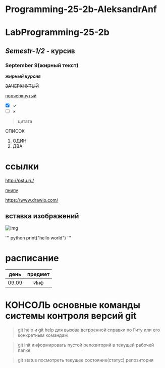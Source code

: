 # Programming-25-2b-AleksandrAnf

# LabProgramming-25-2b
## *Semestr-1/2* - курсив

### **September 9(жирный текст)**

***жирный курсив***

~~ЗАЧЕРКНУТЫЙ~~

<ins>подчеркнутый</ins>

- [X] ✓
- [ ] ×
>цитата

СПИСОК
1. ОДИН
2. ДВА

# ссылки
<http://pstu.ru/>

[пнипу](http://pstu.ru)

https://www.drawio.com/

## вставка изображений
![img](https://avatars.mds.yandex.net/i?id=c3e1eaff4a4caf16b7975e0f30c8b9e3_l-5505644-images-thumbs&n=33&w=2173&h=1222)

''' python 
 print("hello world") 
'''

# расписание
| день  | предмет |
|:---:  | :---:   |
| 09.09 | Инф     |


# КОНСОЛЬ основные команды системы контроля версий git
>git help и git help <commands> для вызова встроенной справки по Гиту или его конкретным командам 

>git init информировать пустой репозиторий в текущей рабочей папке

>git status посмотреть текущее состояние(статус) репозитория 

>